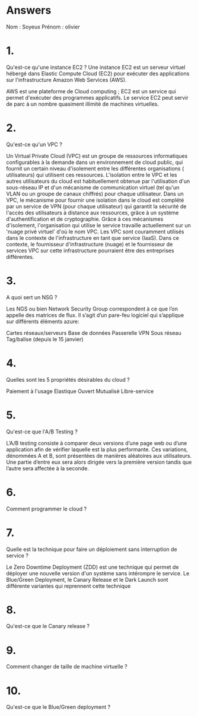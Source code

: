 # Answers

Nom : Soyeux 
Prénom : olivier

# 1.
Qu'est-ce qu'une instance EC2 ?
Une instance EC2 est un serveur virtuel hébergé dans Elastic Compute Cloud (EC2) pour exécuter des applications sur l'infrastructure Amazon Web Services (AWS).

AWS est une plateforme de Cloud computing ; EC2 est un service qui permet d'exécuter des programmes applicatifs. Le service EC2 peut servir de parc à un nombre quasiment illimité de machines virtuelles.

# 2.
Qu'est-ce qu'un VPC ?

 Un Virtual Private Cloud (VPC) est un groupe de ressources informatiques configurables à la demande dans un environnement de cloud public, qui fournit un certain niveau d'isolement entre les différentes organisations ( utilisateurs) qui utilisent ces ressources. L'isolation entre le VPC et les autres utilisateurs du cloud est habituellement obtenue par l'utilisation d'un sous-réseau IP et d'un mécanisme de communication virtuel (tel qu'un VLAN ou un groupe de canaux chiffrés) pour chaque utilisateur.
  Dans un VPC, le mécanisme pour fournir une isolation dans le cloud est complété par un service de VPN (pour chaque utilisateur) qui garantit la sécurité de l'accès des utilisateurs à distance aux ressources, grâce à un système d'authentification et de cryptographie.
  Grâce à ces mécanismes d'isolement, l'organisation qui utilise le service travaille actuellement sur un 'nuage privé virtuel' d'où le nom VPC.
  Les VPC sont couramment utilisés dans le contexte de l'infrastructure en tant que service (IaaS). Dans ce contexte, le fournisseur d'infrastructure (nuage) et le fournisseur de services VPC sur cette infrastructure pourraient être des entreprises différentes.

# 3.
A quoi sert un NSG ?

Les NGS ou bien Network Security Group correspondent à ce que l’on appelle des matrices de flux. Il s’agit  d’un pare-feu logiciel qui s’applique sur différents éléments azure:

Cartes réseaux/serveurs
Base de données
Passerelle VPN
Sous réseau
Tag/balise (depuis le 15 janvier)

# 4.
Quelles sont les 5 propriétés désirables du cloud ?

Paiement à l'usage
Elastique
Ouvert
Mutualisé
Libre-service

# 5.
Qu'est-ce que l'A/B Testing ?

L’A/B testing consiste à comparer deux versions d’une page web ou d’une application afin de vérifier laquelle est la plus performante. Ces variations, dénommées A et B, sont présentées de manières aléatoires aux utilisateurs. Une partie d’entre eux sera alors dirigée vers la première version tandis que l’autre sera affectée à la seconde.

# 6.
Comment programmer le cloud ?

# 7.
Quelle est la technique pour faire un déploiement sans interruption de service ?

Le Zero Downtime Deployment (ZDD) est une technique qui permet de déployer une nouvelle version d'un système sans intérompre le service. Le Blue/Green Deployment, le Canary Release et le Dark Launch sont différente variantes qui reprennent cette technique

# 8.
Qu'est-ce que le Canary release ?

# 9.
Comment changer de taille de machine virtuelle ?

# 10.
Qu'est-ce que le Blue/Green deployment ?
